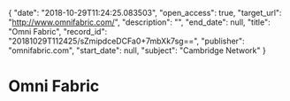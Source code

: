 {
  "date": "2018-10-29T11:24:25.083503", 
  "open_access": true, 
  "target_url": "http://www.omnifabric.com/", 
  "description": "", 
  "end_date": null, 
  "title": "Omni Fabric", 
  "record_id": "20181029T112425/sZmipdceDCFa0+7mbXk7sg==", 
  "publisher": "omnifabric.com", 
  "start_date": null, 
  "subject": "Cambridge Network"
}

# Omni Fabric

